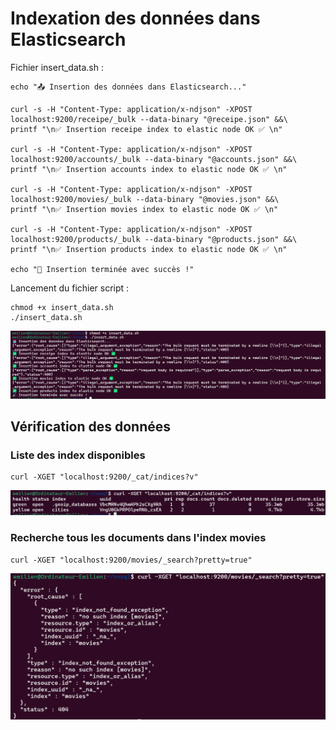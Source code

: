 # Indexation des données dans Elasticsearch

Fichier insert_data.sh :
```
echo "📤 Insertion des données dans Elasticsearch..."

curl -s -H "Content-Type: application/x-ndjson" -XPOST localhost:9200/receipe/_bulk --data-binary "@receipe.json" &&\
printf "\n✅ Insertion receipe index to elastic node OK ✅ \n"

curl -s -H "Content-Type: application/x-ndjson" -XPOST localhost:9200/accounts/_bulk --data-binary "@accounts.json" &&\
printf "\n✅ Insertion accounts index to elastic node OK ✅ \n"

curl -s -H "Content-Type: application/x-ndjson" -XPOST localhost:9200/movies/_bulk --data-binary "@movies.json" &&\
printf "\n✅ Insertion movies index to elastic node OK ✅ \n"

curl -s -H "Content-Type: application/x-ndjson" -XPOST localhost:9200/products/_bulk --data-binary "@products.json" &&\
printf "\n✅ Insertion products index to elastic node OK ✅ \n"

echo "🎉 Insertion terminée avec succès !"
```

Lancement du fichier script :
```
chmod +x insert_data.sh
./insert_data.sh
```
![alt text](picture/indexation/image.png)

## Vérification des données
### Liste des index disponibles
```
curl -XGET "localhost:9200/_cat/indices?v"
```
![alt text](picture/indexation/image-1.png)

### Recherche tous les documents dans l'index movies
```
curl -XGET "localhost:9200/movies/_search?pretty=true"
```
![alt text](picture/indexation/image-2.png)

